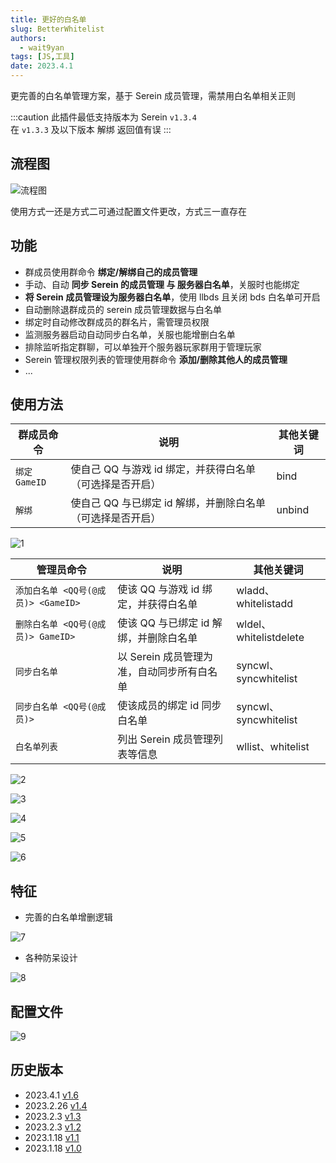 ```yaml
---
title: 更好的白名单
slug: BetterWhitelist
authors: 
  - wait9yan
tags: [JS,工具]
date: 2023.4.1
---
```


更完善的白名单管理方案，基于 Serein 成员管理，需禁用白名单相关正则

<!--truncate-->

:::caution
此插件最低支持版本为 Serein `v1.3.4`  
在 `v1.3.3` 及以下版本 解绑 返回值有误
:::

## 流程图

![流程图](BetterWhitelist/flowchart.png ':size=300')

使用方式一还是方式二可通过配置文件更改，方式三一直存在

## 功能

- 群成员使用群命令 **绑定/解绑自己的成员管理**
- 手动、自动 **同步 Serein 的成员管理 与 服务器白名单**，关服时也能绑定
- **将 Serein 成员管理设为服务器白名单**，使用 llbds 且关闭 bds 白名单可开启
- 自动删除退群成员的 serein 成员管理数据与白名单
- 绑定时自动修改群成员的群名片，需管理员权限
- 监测服务器启动自动同步白名单，关服也能增删白名单
- 排除监听指定群聊，可以单独开个服务器玩家群用于管理玩家
- Serein 管理权限列表的管理使用群命令 **添加/删除其他人的成员管理**
- ...

## 使用方法

| 群成员命令    | 说明                                                       | 其他关键词 |
| ------------- | ---------------------------------------------------------- | ---------- |
| `绑定 GameID` | 使自己 QQ 与游戏 id 绑定，并获得白名单（可选择是否开启）   | bind       |
| `解绑`        | 使自己 QQ 与已绑定 id 解绑，并删除白名单（可选择是否开启） | unbind     |

![1](BetterWhitelist/BetterWhitelist_1.png ":size=300")

| 管理员命令                          | 说明                                       | 其他关键词             |
| ----------------------------------- | ------------------------------------------ | ---------------------- |
| `添加白名单 <QQ号(@成员)> <GameID>` | 使该 QQ 与游戏 id 绑定，并获得白名单       | wladd、whitelistadd    |
| `删除白名单 <QQ号(@成员)> GameID>`  | 使该 QQ 与已绑定 id 解绑，并删除白名单     | wldel、whitelistdelete |
| `同步白名单`                        | 以 Serein 成员管理为准，自动同步所有白名单 | syncwl、syncwhitelist  |
| `同步白名单 <QQ号(@成员)>`          | 使该成员的绑定 id 同步白名单               | syncwl、syncwhitelist  |
| `白名单列表`                        | 列出 Serein 成员管理列表等信息             | wllist、whitelist      |

![2](BetterWhitelist/BetterWhitelist_2.png)

![3](BetterWhitelist/BetterWhitelist_3.png)

![4](BetterWhitelist/BetterWhitelist_4.png)

![5](BetterWhitelist/BetterWhitelist_5.png)

![6](BetterWhitelist/BetterWhitelist_6.png)

## 特征

- 完善的白名单增删逻辑

![7](BetterWhitelist/BetterWhitelist_7.png)

- 各种防呆设计

![8](BetterWhitelist/BetterWhitelist_8.png)

## 配置文件

![9](BetterWhitelist/BetterWhitelist_9.png)

## 历史版本

- 2023.4.1 [v1.6](https://download.serein.cc/https://raw.githubusercontent.com/Zaitonn/Serein-Docs/publish/JS/BetterWhitelist/v1.6/BetterWhitelist.js)
- 2023.2.26 [v1.4](https://download.serein.cc/https://raw.githubusercontent.com/Zaitonn/Serein-Docs/publish/JS/BetterWhitelist/v1.4/BetterWhitelist.js)
- 2023.2.3 [v1.3](https://download.serein.cc/https://raw.githubusercontent.com/Zaitonn/Serein-Docs/publish/JS/BetterWhitelist/v1.3/BetterWhitelist.js)
- 2023.2.3 [v1.2](https://download.serein.cc/https://raw.githubusercontent.com/Zaitonn/Serein-Docs/publish/JS/BetterWhitelist/v1.2/BetterWhitelist.js)
- 2023.1.18 [v1.1](https://download.serein.cc/https://raw.githubusercontent.com/Zaitonn/Serein-Docs/publish/JS/BetterWhitelist/v1.1/BetterWhitelist.js)
- 2023.1.18 [v1.0](https://download.serein.cc/https://raw.githubusercontent.com/Zaitonn/Serein-Docs/publish/JS/BetterWhitelist/v1.0/BetterWhitelist.js)
